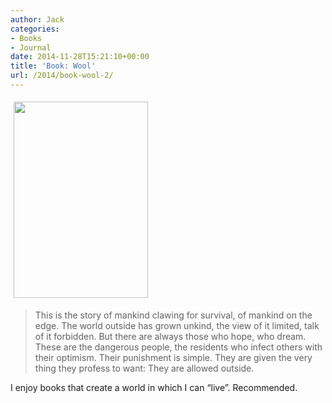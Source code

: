 ```yaml
---
author: Jack
categories:
- Books
- Journal
date: 2014-11-28T15:21:10+00:00
title: 'Book: Wool'
url: /2014/book-wool-2/
---
```


[][1] [<img class=" alignnone" style="margin: 5px;" src="/img/2014/11/1_Amazon_com__Wool_Omnibus_Edition__Wool_1_-_5___The_Silo_Series__eBook__Hugh_Howey__Kindle_Store1.png" alt="" width="215" height="314" />][1]

> This is the story of mankind clawing for survival, of mankind on the edge. The world outside has grown unkind, the view of it limited, talk of it forbidden. But there are always those who hope, who dream. These are the dangerous people, the residents who infect others with their optimism. Their punishment is simple. They are given the very thing they profess to want: They are allowed outside.

I enjoy books that create a world in which I can “live”. Recommended.

 [1]: http://www.amazon.com/Wool-Omnibus-Silo-Hugh-Howey-ebook/dp/B0071XO8RA/